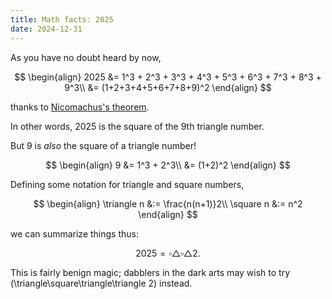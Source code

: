 ```yaml
---
title: Math facts: 2025
date: 2024-12-31
---
```


As you have no doubt heard by now,

$$
\begin{align}
2025 &= 1^3 + 2^3 + 3^3 + 4^3 + 5^3 + 6^3 + 7^3 + 8^3 + 9^3\\
&= (1+2+3+4+5+6+7+8+9)^2
\end{align}
$$

thanks to [Nicomachus's theorem](https://en.wikipedia.org/wiki/Squared_triangular_number).

In other words, 2025 is the square of the 9th triangle number.

But 9 is *also* the square of a triangle number!

$$
\begin{align}
9 &= 1^3 + 2^3\\
&= (1+2)^2
\end{align}
$$

Defining some notation for triangle and square numbers,

$$
\begin{align}
\triangle n &:= \frac{n(n+1)}2\\ 
\square n &:= n^2
\end{align}
$$

we can summarize things thus:

$$2025 = \square \triangle \square \triangle 2.$$

This is fairly benign magic; dabblers in the dark arts may wish to try \(\triangle\square\triangle\triangle 2\) instead.